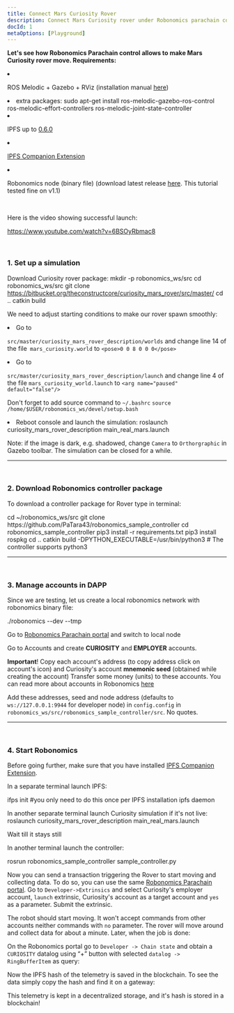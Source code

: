 ```yaml
---
title: Connect Mars Curiosity Rover
description: Connect Mars Curiosity rover under Robonomics parachain control.
docId: 1
metaOptions: [Playground]
---
```


**Let's see how Robonomics Parachain control allows to make Mars Curiosity rover move. Requirements:**

<List>

<li class="flex">

ROS Melodic + Gazebo + RViz (installation manual [here](http://wiki.ros.org/melodic/Installation))

</li>


<li>extra packages:

<LessonCodeWrapper language="bash" codeClass="big-code">
  sudo apt-get install ros-melodic-gazebo-ros-control ros-melodic-effort-controllers ros-melodic-joint-state-controller
</LessonCodeWrapper>

</li>

<li class="flex">

IPFS up to [0.6.0](https://dist.ipfs.io/go-ipfs/v0.6.0/go-ipfs_v0.6.0_linux-386.tar.gz)

</li>

<li class="flex">

[IPFS Companion Extension](https://github.com/ipfs/ipfs-companion)

</li>

<li class="flex">

Robonomics node (binary file) (download latest release [here](https://github.com/airalab/robonomics/releases). This tutorial tested fine on v1.1)

</li>

</List>

<br/>

Here is the video showing successful launch:

https://www.youtube.com/watch?v=6BSOyRbmac8


<br/>

### 1. Set up a simulation

Download Curiosity rover package:
<LessonCodeWrapper language="bash">
  mkdir -p robonomics_ws/src
  cd robonomics_ws/src
  git clone https://bitbucket.org/theconstructcore/curiosity_mars_rover/src/master/
  cd ..
  catkin build
</LessonCodeWrapper>

We need to adjust starting conditions to make our rover spawn smoothly:

<List>

<li>Go to

`src/master/curiosity_mars_rover_description/worlds` and change line 14 of the file` mars_curiosity.world` to 
`<pose>0 0 8 0 0 0</pose>`

</li>

<li>Go to

`src/master/curiosity_mars_rover_description/launch` and change line 4 of the file  `mars_curiosity_world.launch` to 
`<arg name="paused" default="false"/>`

Don't forget to add source command to `~/.bashrc`
`source /home/$USER/robonomics_ws/devel/setup.bash`

</li>

<li> Reboot console and launch the simulation:

<LessonCodeWrapper language="bash" codeClass="long-code">
  roslaunch curiosity_mars_rover_description main_real_mars.launch
</LessonCodeWrapper>

<LessonImages imageClasses="mb" src="connect-mars-curiosity-rover/rover.jpg" alt="Mars rover"/>

</li>

</List>

Note: if the image is dark, e.g. shadowed, change `Camera` to `Orthorgraphic` in Gazebo toolbar.
The simulation can be closed for a while.

------------

<br/>

### 2. Download Robonomics controller package
To download a controller package for Rover type in terminal:

<LessonCodeWrapper language="bash" codeClass="long-code">
cd ~/robonomics_ws/src
git clone https://github.com/PaTara43/robonomics_sample_controller
cd robonomics_sample_controller
pip3 install -r requirements.txt
pip3 install rospkg
cd ..
catkin build -DPYTHON_EXECUTABLE=/usr/bin/python3 # The controller supports python3
</LessonCodeWrapper>


------------

<br/>

### 3. Manage accounts in DAPP
Since we are testing, let us create a local robonomics network with robonomics binary file:

<LessonCodeWrapper language="bash">
  ./robonomics --dev --tmp
</LessonCodeWrapper>

<LessonImages imageClasses="mb" src="connect-mars-curiosity-rover/robonomics.jpg" alt="Running node"/>


Go to [Robonomics Parachain portal](https://polkadot.js.org/apps/?rpc=wss%3A%2F%2Fkusama.rpc.robonomics.network%2F#/) and switch to local node 


<LessonImages imageClasses="mb" src="connect-mars-curiosity-rover/local_node.jpg" alt="Local node"/>


Go to Accounts and create **CURIOSITY** and **EMPLOYER** accounts.

**Important**! Copy each account's address (to copy address click on account's icon) and Curiosity's account **mnemonic seed** (obtained while creating the account)
Transfer some money (units) to these accounts. You can read more about accounts in Robonomics [here](https://wiki.robonomics.network/docs/en/create-account-in-dapp/)

<LessonImages imageClasses="mb" src="connect-mars-curiosity-rover/account_creation.jpg" alt="Account creation"/>


Add these addresses, seed and node address (defaults to `ws://127.0.0.1:9944` for developer node) in `config.config` in `robonomics_ws/src/robonomics_sample_controller/src`. No quotes.

------------

<br/>

### 4. Start Robonomics

Before going further, make sure that you have installed [IPFS Companion Extension](https://github.com/ipfs/ipfs-companion).

In a separate terminal launch IPFS:

<LessonCodeWrapper language="bash" codeClass="long-code">
ifps init #you only need to do this once per IPFS installation
ipfs daemon
</LessonCodeWrapper>

In another separate terminal launch Curiosity simulation if it's not live:
<LessonCodeWrapper language="bash" codeClass="long-code">
roslaunch curiosity_mars_rover_description main_real_mars.launch
</LessonCodeWrapper>

Wait till it stays still

In another terminal launch the controller:

<LessonCodeWrapper language="bash" codeClass="long-code">
rosrun robonomics_sample_controller sample_controller.py
</LessonCodeWrapper>

<LessonImages imageClasses="mb" src="connect-mars-curiosity-rover/controller.jpg" alt="Controller"/>

Now you can send a transaction triggering the Rover to start moving and collecting data. To do so, you can use the same [Robonomics Parachain portal](https://polkadot.js.org/apps/?rpc=wss%3A%2F%2Fkusama.rpc.robonomics.network%2F#/).
Go to `Developer->Extrinsics` and select Curiosity's employer account, `launch` extrinsic, Curiosity's account as a target account and `yes` as a parameter.
Submit the extrinsic.

<LessonImages imageClasses="mb" src="connect-mars-curiosity-rover/extrinsic.jpg" alt="Extrinsic"/>

The robot should start moving. It won't accept commands from other accounts neither commands with `no` parameter. The rover will move around and collect data for about a minute.
Later, when the job is done:

<LessonImages imageClasses="mb" src="connect-mars-curiosity-rover/job_done.jpg" alt="Job done"/>


On the Robonomics portal go to `Developer -> Chain state` and obtain a `CURIOSITY` datalog using “+” button with selected `datalog -> RingBufferItem` as query: 

<LessonImages imageClasses="mb" src="connect-mars-curiosity-rover/datalog.jpg" alt="Datalog"/>


Now the IPFS hash of the telemetry is saved in the blockchain. To see the data simply copy the hash and find it on a gateway:

<LessonImages imageClasses="mb" src="connect-mars-curiosity-rover/data_in_ipfs.jpg" alt="Data in IPFS"/>


This telemetry is kept in a decentralized storage, and it's hash is stored in a blockchain!
